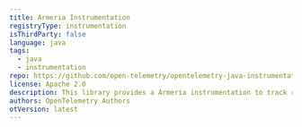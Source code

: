 ```yaml
---
title: Armeria Instrumentation
registryType: instrumentation
isThirdParty: false
language: java
tags:
  - java
  - instrumentation
repo: https://github.com/open-telemetry/opentelemetry-java-instrumentation/tree/main/instrumentation/armeria-1.0
license: Apache 2.0
description: This library provides a Armeria instrumentation to track requests through OpenTelemetry.
authors: OpenTelemetry Authors
otVersion: latest
---
```

